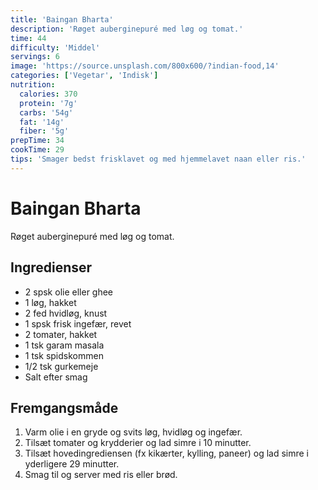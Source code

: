 ```yaml
---
title: 'Baingan Bharta'
description: 'Røget auberginepuré med løg og tomat.'
time: 44
difficulty: 'Middel'
servings: 6
image: 'https://source.unsplash.com/800x600/?indian-food,14'
categories: ['Vegetar', 'Indisk']
nutrition:
  calories: 370
  protein: '7g'
  carbs: '54g'
  fat: '14g'
  fiber: '5g'
prepTime: 34
cookTime: 29
tips: 'Smager bedst frisklavet og med hjemmelavet naan eller ris.'
---
```


# Baingan Bharta

Røget auberginepuré med løg og tomat.

## Ingredienser

- 2 spsk olie eller ghee  
- 1 løg, hakket  
- 2 fed hvidløg, knust  
- 1 spsk frisk ingefær, revet  
- 2 tomater, hakket  
- 1 tsk garam masala  
- 1 tsk spidskommen  
- 1/2 tsk gurkemeje  
- Salt efter smag

## Fremgangsmåde

1. Varm olie i en gryde og svits løg, hvidløg og ingefær.
2. Tilsæt tomater og krydderier og lad simre i 10 minutter.
3. Tilsæt hovedingrediensen (fx kikærter, kylling, paneer) og lad simre i yderligere 29 minutter.
4. Smag til og server med ris eller brød.
